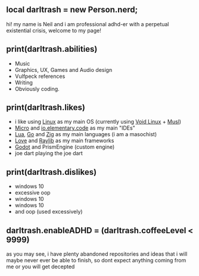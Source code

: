 ## local darltrash = new Person.nerd;
hi! my name is Neil and i am professional adhd-er with a perpetual existential crisis, welcome to my page!

## print(darltrash.abilities)
- Music 
- Graphics, UX, Games and Audio design
- Vulfpeck references 
- Writing 
- Obviously coding.

## print(darltrash.likes)
- i like using [Linux](https://www.macmillandictionary.com/dictionary/british/need-no-introduction) as my main OS (currently using [Void Linux](https://voidlinux.org/) + [Musl](https://www.musl-libc.org/)) 
- [Micro](https://micro-editor.github.io/) and [io.elementary.code](https://github.com/elementary/code) as my main "IDEs"
- [Lua](http://www.lua.org/), [Go](https://golang.org/) and [Zig](https://ziglang.org/) as my main languages (i am a masochist)
- [Love](https://love2d.org/) and [Raylib](https://www.raylib.com/) as my main frameworks
- [Godot](https://godotengine.org/) and PrismEngine (custom engine)
- joe dart playing the joe dart


## print(darltrash.dislikes)
- windows 10
- excessive oop
- windows 10
- windows 10
- and oop (used excessively)

## darltrash.enableADHD = (darltrash.coffeeLevel < 9999)
as you may see, i have plenty abandoned repositories and ideas that i will maybe never ever be able to finish, so dont expect anything coming from me or you will get decepted
